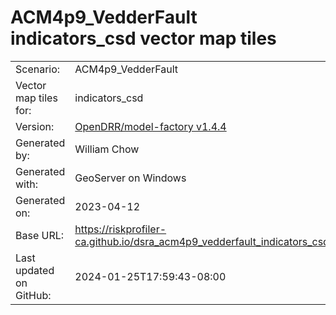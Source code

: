 # ACM4p9_VedderFault indicators_csd vector map tiles

|    			|			|
| --------------------- | --------------------- |
| Scenario:		| ACM4p9_VedderFault		|
| Vector map tiles for:	| indicators_csd		|
| Version:		| [OpenDRR/model-factory v1.4.4](https://github.com/OpenDRR/model-factory/releases/tag/v1.4.4)	|
| Generated by:		| William Chow	|
| Generated with:	| GeoServer on Windows	|
| Generated on:		| 2023-04-12	|
| Base URL:		| <https://riskprofiler-ca.github.io/dsra_acm4p9_vedderfault_indicators_csd/> |
| Last updated on GitHub: | 2024-01-25T17:59:43-08:00 |
